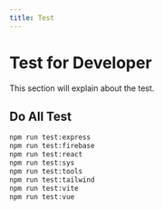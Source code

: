 ```yaml
---
title: Test
---
```


# Test for Developer

This section will explain about the test.

## Do All Test

```bash
npm run test:express
npm run test:firebase
npm run test:react
npm run test:sys
npm run test:tools
npm run test:tailwind
npm run test:vite
npm run test:vue
```